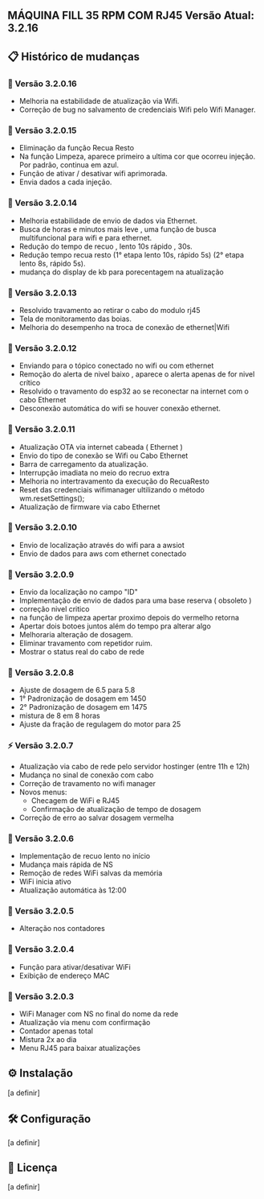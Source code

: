 ## MÁQUINA FILL 35 RPM COM RJ45  **Versão Atual:** 3.2.16
## 📋 Histórico de mudanças
### 🔄 Versão 3.2.0.16
- Melhoria na estabilidade de atualização via Wifi. 
- Correção de bug no salvamento de credenciais Wifi pelo Wifi Manager.
### 🔄 Versão 3.2.0.15
- Eliminação da função Recua Resto
- Na função Limpeza, aparece primeiro a ultima cor que ocorreu injeção. Por padrão, continua em azul. 
- Função de ativar / desativar wifi aprimorada.
- Envia dados a cada injeção.  
### 🔄 Versão 3.2.0.14
- Melhoria estabilidade de envio de dados via Ethernet.
- Busca de horas e minutos mais leve , uma função de busca multifuncional para wifi e para ethernet.
- Redução do tempo de recuo , lento 10s rápido , 30s.
- Redução tempo recua resto (1° etapa lento 10s, rápido 5s) (2° etapa lento 8s, rápido 5s).
- mudança do display de kb para porecentagem na atualização

### 🔄 Versão 3.2.0.13
- Resolvido travamento ao retirar o cabo do modulo rj45
- Tela de monitoramento das boias.
- Melhoria do desempenho na troca de conexão de ethernet|Wifi

### 🔄 Versão 3.2.0.12
- Enviando para o tópico conectado no wifi ou com ethernet
- Remoção do alerta de nivel baixo , aparece o alerta apenas de for nivel crítico
- Resolvido o travamento do esp32 ao se reconectar na internet com o cabo Ethernet
- Desconexão automática do wifi se houver conexão ethernet.

### 🔄 Versão 3.2.0.11
- Atualização OTA via internet cabeada ( Ethernet )
- Envio do tipo de conexão se Wifi ou Cabo Ethernet
- Barra de carregamento da atualização.
- Interrupção imadiata no meio do recruo extra
- Melhoria no intertravamento da execução do RecuaResto
- Reset das credenciais wifimanager ultilizando o método wm.resetSettings();
- Atualização de firmware via cabo Ethernet

### 🔄 Versão 3.2.0.10
- Envio de localização através do wifi para a awsiot
- Envio de dados para aws com ethernet conectado

### 🔄 Versão 3.2.0.9
- Envio da localização no campo "ID"
- Implementação de envio de dados para uma base reserva ( obsoleto )
- correção nivel critico
- na função de limpeza apertar proximo depois do vermelho retorna
- Apertar dois botoes juntos além do tempo  pra alterar algo
- Melhoraria alteração de dosagem.
- Eliminar travamento com repetidor ruim.
- Mostrar o status real do cabo de rede

### 🔧 Versão 3.2.0.8
- Ajuste de dosagem de 6.5 para 5.8
- 1° Padronização de dosagem em 1450
- 2° Padronização de dosagem em 1475
- mistura de 8 em 8 horas
- Ajuste da fração de regulagem do motor para 25

### ⚡ Versão 3.2.0.7
- Atualização via cabo de rede pelo servidor hostinger (entre 11h e 12h)
- Mudança no sinal de conexão com cabo
- Correção de travamento no wifi manager
- Novos menus:
  - Checagem de WiFi e RJ45
  - Confirmação de atualização de tempo de dosagem
- Correção de erro ao salvar dosagem vermelha

### 🚀 Versão 3.2.0.6
- Implementação de recuo lento no início
- Mudança mais rápida de NS
- Remoção de redes WiFi salvas da memória
- WiFi inicia ativo
- Atualização automática às 12:00

### 🔢 Versão 3.2.0.5
- Alteração nos contadores

### 📶 Versão 3.2.0.4
- Função para ativar/desativar WiFi
- Exibição de endereço MAC

### 🔄 Versão 3.2.0.3
- WiFi Manager com NS no final do nome da rede
- Atualização via menu com confirmação
- Contador apenas total
- Mistura 2x ao dia
- Menu RJ45 para baixar atualizações

## ⚙️ Instalação
[a definir]

## 🛠️ Configuração
[a definir]

## 📄 Licença
[a definir]
